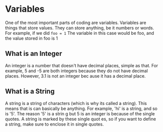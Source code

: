 # Variables

One of the most important parts of coding are variables. Variables are things that store      values. They can store anything, be it numbers or words. For example, if we did 
`foo = 1`
The variable in this case would be foo, and the value stored in foo is 1

## What is an Integer

An integer is a number that doesn't have decimal places, simple as that. For example, 5 and -5     are both integers because they do not have decimal places. However, 3.1 is not an integer bec    ause it has a decimal place.

## What is a String

A string is a string of characters (which is why its called a string). This means that is can     basically be anything. For example, 'hi' is a string, and so is '5'. The reason '5' is a strin    g but 5 is an integer is because of the single quotes. A string is marked by these single quot    es, so if you want to define a string, make sure to enclose it in single quotes.
